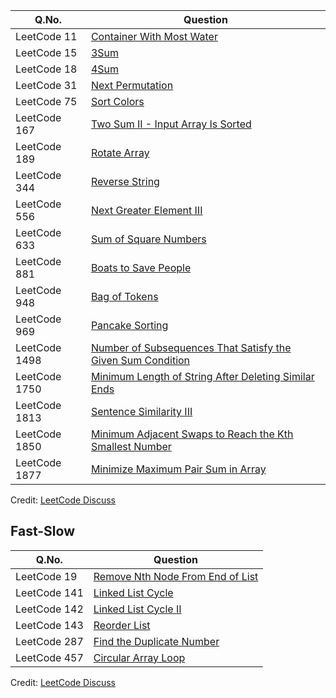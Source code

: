| Q.No. | Question |
| --- | --- |
| LeetCode 11 | [Container With Most Water](https://grid47.xyz/posts/leetcode-11-container-with-most-water-solution/) |
| LeetCode 15 | [3Sum](https://grid47.xyz/posts/leetcode-15-3sum-solution/) |
| LeetCode 18 | [4Sum](https://grid47.xyz/posts/leetcode-18-4sum-solution/) |
| LeetCode 31 | [Next Permutation](https://grid47.xyz/posts/leetcode-31-next-permutation-solution/) |
| LeetCode 75 | [Sort Colors](https://grid47.xyz/posts/leetcode-75-sort-colors-solution/) |
| LeetCode 167 | [Two Sum II - Input Array Is Sorted](https://grid47.xyz/posts/leetcode-167-two-sum-ii-input-array-is-sorted-solution/) |
| LeetCode 189 | [Rotate Array](https://grid47.xyz/posts/leetcode-189-rotate-array-solution/) |
| LeetCode 344 | [Reverse String](https://grid47.xyz/posts/leetcode-344-reverse-string-solution/) |
| LeetCode 556 | [Next Greater Element III](https://grid47.xyz/posts/leetcode-556-next-greater-element-iii-solution/) |
| LeetCode 633 | [Sum of Square Numbers](https://grid47.xyz/posts/leetcode-633-sum-of-square-numbers-solution/) |
| LeetCode 881 | [Boats to Save People](https://grid47.xyz/posts/leetcode-881-boats-to-save-people-solution/) |
| LeetCode 948 | [Bag of Tokens](https://grid47.xyz/posts/leetcode-948-bag-of-tokens-solution/) |
| LeetCode 969 | [Pancake Sorting](https://grid47.xyz/posts/leetcode-969-pancake-sorting-solution/) |
| LeetCode 1498 | [Number of Subsequences That Satisfy the Given Sum Condition](https://grid47.xyz/posts/leetcode-1498-number-of-subsequences-that-satisfy-the-given-sum-condition-solution/) |
| LeetCode 1750 | [Minimum Length of String After Deleting Similar Ends](https://grid47.xyz/posts/leetcode-1750-minimum-length-of-string-after-deleting-similar-ends-solution/) |
| LeetCode 1813 | [Sentence Similarity III](https://grid47.xyz/posts/leetcode-1813-sentence-similarity-iii-solution/) |
| LeetCode 1850 | [Minimum Adjacent Swaps to Reach the Kth Smallest Number](https://grid47.xyz/posts/leetcode-1850-minimum-adjacent-swaps-to-reach-the-kth-smallest-number-solution/) |
| LeetCode 1877 | [Minimize Maximum Pair Sum in Array](https://grid47.xyz/posts/leetcode-1877-minimize-maximum-pair-sum-in-array-solution/) |

Credit: [LeetCode Discuss](https://leetcode.com/discuss/interview-question/2069641/the-only-lists-you-need-for-your-interview-preparation)

## Fast-Slow

| Q.No. | Question |
| --- | --- |
| LeetCode 19 | [Remove Nth Node From End of List](https://grid47.xyz/posts/leetcode-19-remove-nth-node-from-end-of-list-solution/) |
| LeetCode 141 | [Linked List Cycle](https://grid47.xyz/posts/leetcode-141-linked-list-cycle-solution/) |
| LeetCode 142 | [Linked List Cycle II](https://grid47.xyz/posts/leetcode-142-linked-list-cycle-ii-solution/) |
| LeetCode 143 | [Reorder List](https://grid47.xyz/posts/leetcode-143-reorder-list-solution/) |
| LeetCode 287 | [Find the Duplicate Number](https://grid47.xyz/posts/leetcode-287-find-the-duplicate-number-solution/) |
| LeetCode 457 | [Circular Array Loop](https://grid47.xyz/posts/leetcode-457-circular-array-loop-solution/) |

Credit: [LeetCode Discuss](https://leetcode.com/discuss/interview-question/2069641/the-only-lists-you-need-for-your-interview-preparation)


